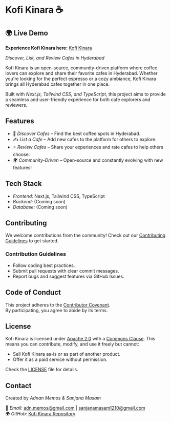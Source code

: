# Kofi Kinara ☕

## 🌍 Live Demo

**Experience Kofi Kinara here:** [Kofi Kinara](https://kofi-kinara.vercel.app/)

_Discover, List, and Review Cafes in Hyderabad_

Kofi Kinara is an open-source, community-driven platform where coffee lovers can explore and share their favorite cafes in Hyderabad. Whether you're looking for the perfect espresso or a cozy ambiance, Kofi Kinara brings all Hyderabad cafes together in one place.

Built with _Next.js, Tailwind CSS, and TypeScript_, this project aims to provide a seamless and user-friendly experience for both cafe explorers and reviewers.

## Features

- 📍 _Discover Cafes_ – Find the best coffee spots in Hyderabad.
- ✍️ _List a Cafe_ – Add new cafes to the platform for others to explore.
- ⭐ _Review Cafes_ – Share your experiences and rate cafes to help others choose.
- 🌍 _Community-Driven_ – Open-source and constantly evolving with new features!

## Tech Stack

- _Frontend:_ Next.js, Tailwind CSS, TypeScript
- _Backend:_ (Coming soon)
- _Database:_ (Coming soon)

## Contributing

We welcome contributions from the community! Check out our [Contributing Guidelines](CONTRIBUTING.md) to get started.

### Contribution Guidelines

- Follow coding best practices.
- Submit pull requests with clear commit messages.
- Report bugs and suggest features via GitHub Issues.

## Code of Conduct

This project adheres to the [Contributor Covenant](CODE_OF_CONDUCT.md).  
By participating, you agree to abide by its terms.

## License

Kofi Kinara is licensed under [Apache 2.0](https://www.apache.org/licenses/LICENSE-2.0) with a [Commons Clause](./LICENSE). This means you can contribute, modify, and use it freely but cannot:

- Sell Kofi Kinara as-is or as part of another product.
- Offer it as a paid service without permission.

Check the [LICENSE](./LICENSE) file for details.

## Contact

Created by _Adnan Memos & Sanjana Masam_

📧 _Email:_ [adn.memos@gmail.com](mailto:adn.memos@gmail.com) | [sanjanamasam1210@gmail.com](mailto:sanjanamasam1210@gmail.com)  
🌍 _GitHub:_ [Kofi Kinara Repository](https://github.com/Adnan-Memos/Kofi-Kinara)
